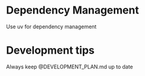 # Dependency Management

Use uv for dependency management


# Development tips

Always keep @DEVELOPMENT_PLAN.md up to date
